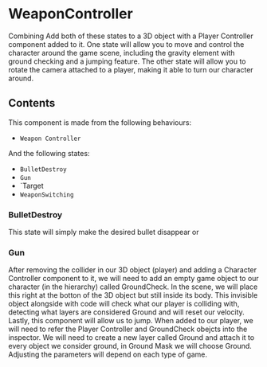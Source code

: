 # WeaponController

Combining 
Add both of these states to a 3D object with a Player Controller component added to it. One state will allow you to move and control the character around the game scene, including the gravity element with ground checking and a jumping feature.
The other state will allow you to rotate the camera attached to a player, making it able to turn our character around.

## Contents

This component is made from the following behaviours:
- `Weapon Controller`

And the following states:
- `BulletDestroy`
- `Gun`
- `Target
- `WeaponSwitching`

### BulletDestroy

This state will simply make the desired bullet disappear or 

### Gun

After removing the collider in our 3D object (player) and adding a Character Controller component to it, we will need to add an empty game object to our character (in the hierarchy) called GroundCheck. In the scene, we will place this right at the botton of the 3D object but still inside its body. This invisible object alongside with code will check what our player is colliding with, detecting what layers are considered Ground and will reset our velocity. Lastly, this component will allow us to jump. When added to our player, we will need to refer the Player Controller and GroundCheck obejcts into the inspector. We will need to create a new layer called Ground and attach it to every object we consider ground, in Ground Mask we will choose Ground. Adjusting the parameters will depend on each type of game. 
